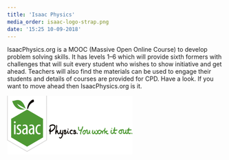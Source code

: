 ```yaml
---
title: 'Isaac Physics'
media_order: isaac-logo-strap.png
date: '15:25 10-09-2018'
---
```


IsaacPhysics.org is a MOOC (Massive Open Online Course) to develop problem solving skills. It has levels 1–6 which will provide sixth formers with challenges that will suit every student who wishes to show initiative and get ahead. Teachers will also find the materials can be used to engage their students and details of courses are provided for CPD. Have a look. If you want to move ahead then IsaacPhysics.org is it.

![](isaac-logo-strap.png)